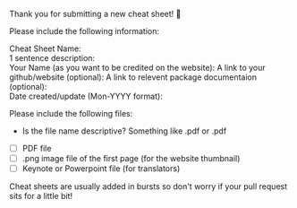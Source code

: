 Thank you for submitting a new cheat sheet! 🎉

Please include the following information:  

Cheat Sheet Name:  
1 sentence description:  
Your Name (as you want to be credited on the website):
A link to your github/website (optional): 
A link to relevent package documentaion (optional):  
Date created/update (Mon-YYYY format): 


Please include the following files:
- Is the file name descriptive? Something like <package-name>.pdf or <task-name>.pdf
- [ ] PDF file
- [ ] .png image file of the first page (for the website thumbnail)
- [ ] Keynote or Powerpoint file (for translators)
 
Cheat sheets are usually added in bursts so don't worry if your pull request sits for a little bit!
